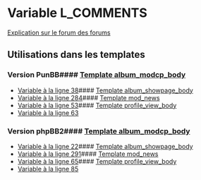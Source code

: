 # Variable L_COMMENTS
[Explication sur le forum des forums](http://forum.forumactif.com/t294113-listing-des-variables#L_COMMENTS)
## Utilisations dans les templates
### Version PunBB#### [Template album_modcp_body](punbb/album_modcp_body.md)
* [Variable à la ligne 38](../punbb/album_modcp_body.tpl#L38)#### [Template album_showpage_body](punbb/album_showpage_body.md)
* [Variable à la ligne 284](../punbb/album_showpage_body.tpl#L284)#### [Template mod_news](punbb/mod_news.md)
* [Variable à la ligne 53](../punbb/mod_news.tpl#L53)#### [Template profile_view_body](punbb/profile_view_body.md)
* [Variable à la ligne 63](../punbb/profile_view_body.tpl#L63)
### Version phpBB2#### [Template album_modcp_body](subsilver/album_modcp_body.md)
* [Variable à la ligne 22](../subsilver/album_modcp_body.tpl#L22)#### [Template album_showpage_body](subsilver/album_showpage_body.md)
* [Variable à la ligne 291](../subsilver/album_showpage_body.tpl#L291)#### [Template mod_news](subsilver/mod_news.md)
* [Variable à la ligne 65](../subsilver/mod_news.tpl#L65)#### [Template profile_view_body](subsilver/profile_view_body.md)
* [Variable à la ligne 85](../subsilver/profile_view_body.tpl#L85)